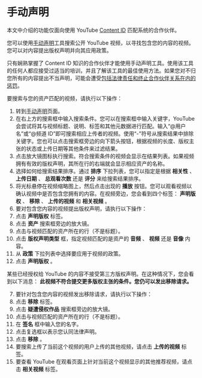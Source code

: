 # 手动声明

本文中介绍的功能仅面向使用 YouTube [Content ID](http://www.youtube.com/t/contentid) 匹配系统的合作伙伴。

您可以使用[手动声明](https://www.youtube.com/content_id?#claim/mc)工具搜索公开 YouTube 视频，以寻找包含您的内容的视频。您可以对内容提出版权声明并向其应用政策。

只有娴熟掌握了 Content ID 知识的合作伙伴才能使用手动声明工具。使用该工具的任何人都应接受过适当的培训，并且了解该工具的最佳使用方法。如果您对不归您所有的内容提出不当声明，可能会遭受[包括法律责任和终止合作伙伴关系在内的惩罚](https://support.google.com/youtube/answer/2605065)。

要搜索与您的资产匹配的视频，请执行以下操作：

1. 转到[手动声明](https://www.youtube.com/content_id?#claim/mc)页面。
2. 在右上方的搜索框中输入搜索条件。您可以在搜索框中输入关键字，YouTube 会尝试将其与视频标题、说明、标签和其他元数据进行匹配。输入“@用户名”或“@频道 ID”即可搜索相应上传者的视频。使用“-”符号从搜索结果中排除关键字。您也可以点击搜索框旁边的向下箭头按钮，根据视频的长度、版权主张的状态或上传日期等其他条件来过滤结果。
3. 点击放大镜图标执行搜索。符合搜索条件的视频会显示在结果列表。如果视频拥有有效的版权声明，其所在行的右端就会显示相应资产的名称。
4. 选择如何给搜索结果排序。通过 **排序** 下拉列表，您可以指定是根据 **相关性** 、 **上传日期** 、 **总观看次数** 还是 **评分** 来给搜索结果排序。
5. 将光标悬停在视频缩略图上，然后点击出现的 **播放** 按钮。您可以观看视频以确认视频中是否包含您拥有的内容。在视频旁边，您会看到四个标签： **声明版权** 、 **移除** 、 **上传的视频** 和 **相关视频** 。
6. 要对包含您内容的视频提出版权声明，请执行以下操作：
  1. 点击 **声明版权** 标签。
  2. 点击 **资产** 搜索框旁边的放大镜。
  3. 点击与视频匹配的资产所在的行（不是标题）。
  4. 点击 **版权声明类型** 框，指定视频匹配的是资产的 **音频** 、 **视频** 还是 **音像** 内容。
  5. 从 **政策** 下拉列表中选择要应用于视频的政策。
  6. 点击 **声明版权** 。

某些已经授权给 YouTube 的内容不接受第三方版权声明。在这种情况下，您会看到以下消息： **此视频不符合提交更多版权主张的条件。您仍可以发出移除请求。**

7. 要针对包含您内容的视频发出移除请求，请执行以下操作：
  1. 点击 **移除** 标签。
  2. 点击 **疑遭侵权作品** 搜索框旁边的放大镜。
  3. 点击与视频匹配的资产所在的行（不是标题）。
  4. 在 **签名** 框中输入您的名字。
  5. 点击复选框以表示您认同法律声明。
  6. 点击 **移除** 。
8. 要搜索上传了当前这个视频的用户上传的其他视频，请点击 **上传的视频** 标签。
9. 要查看 YouTube 在观看页面上针对当前这个视频显示的其他推荐视频，请点击 **相关视频** 标签。